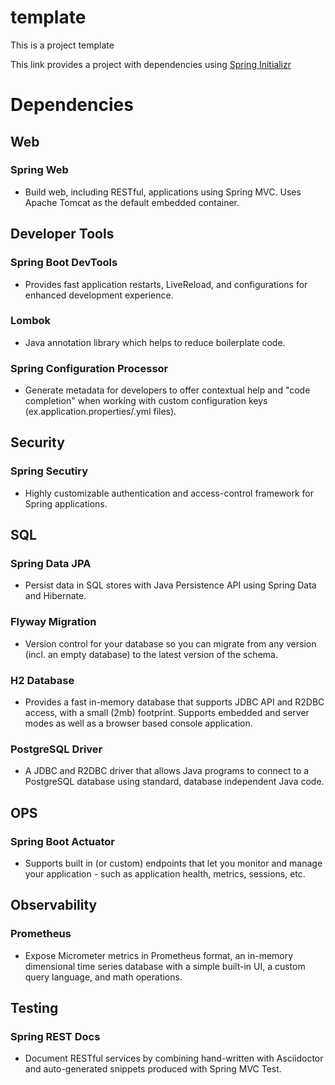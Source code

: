 # template
This is a project template

This link provides a project with dependencies using 
[Spring Initializr](https://start.spring.io/#!type=gradle-project&language=java&platformVersion=2.7.8&packaging=jar&jvmVersion=17&groupId=mauriciobelusso.com.github&artifactId=template-name&name=template-name&description=Demo%20project%20for%20Spring%20Boot&packageName=mauriciobelusso.com.github.template-name&dependencies=web,devtools,lombok,configuration-processor,security,data-jpa,flyway,h2,actuator,prometheus,restdocs,postgresql)

# Dependencies
## Web
### Spring Web
- Build web, including RESTful, applications using Spring MVC. Uses Apache Tomcat as the default embedded container.
## Developer Tools
### Spring Boot DevTools
- Provides fast application restarts, LiveReload, and configurations for enhanced development experience.
### Lombok
- Java annotation library which helps to reduce boilerplate code.
### Spring Configuration Processor
- Generate metadata for developers to offer contextual help and "code completion" when working with custom configuration keys (ex.application.properties/.yml files).
## Security
### Spring Secutiry
- Highly customizable authentication and access-control framework for Spring applications.
## SQL
### Spring Data JPA
- Persist data in SQL stores with Java Persistence API using Spring Data and Hibernate.
### Flyway Migration
- Version control for your database so you can migrate from any version (incl. an empty database) to the latest version of the schema.
### H2 Database
- Provides a fast in-memory database that supports JDBC API and R2DBC access, with a small (2mb) footprint. Supports embedded and server modes as well as a browser based console application.
### PostgreSQL Driver
- A JDBC and R2DBC driver that allows Java programs to connect to a PostgreSQL database using standard, database independent Java code.
## OPS
### Spring Boot Actuator
- Supports built in (or custom) endpoints that let you monitor and manage your application - such as application health, metrics, sessions, etc.
## Observability
### Prometheus
- Expose Micrometer metrics in Prometheus format, an in-memory dimensional time series database with a simple built-in UI, a custom query language, and math operations.
## Testing
### Spring REST Docs
- Document RESTful services by combining hand-written with Asciidoctor and auto-generated snippets produced with Spring MVC Test.
